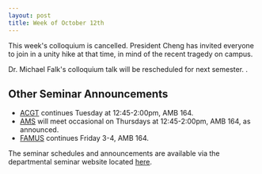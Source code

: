 ```yaml
---
layout: post
title: Week of October 12th
---
```


This week's colloquium is cancelled.  President Cheng has invited everyone to join in a unity hike at that time, in mind of the recent tragedy on campus.

Dr. Michael Falk's colloquium talk will be rescheduled for next semester.
.
## Other Seminar Announcements ##

- [ACGT](acgtFall2015) continues Tuesday at 12:45-2:00pm, AMB 164.  
- [AMS](amsFall2015) will meet occasional on Thursdays at 12:45-2:00pm, AMB 164, as announced.
- [FAMUS](famusFall2015) continues Friday 3-4,  AMB 164.  

The seminar schedules and announcements are available via the departmental seminar website located [here](http://naumathstat.github.io/seminars).
